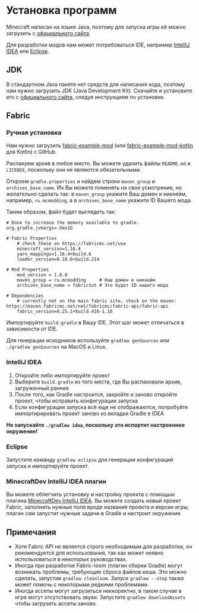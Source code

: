 # Установка программ
Minecraft написан на языке Java, поэтому для запуска игры её можно загрузить с [официального сайта](https://java.com/ru/download/). 

Для разработки модов нам может потребоваться IDE, например [IntelliJ IDEA](https://www.jetbrains.com/ru-ru/idea/download/#section=windows) или [Eclipse](https://www.eclipse.org/downloads/).

## JDK 
В стандартном Java пакете нет средств для написания кода, поэтому нам нужно загрузить JDK (Java Development Kit). Скачайте и установите его с [официального сайта](http://www.oracle.com/technetwork/java/javase/downloads/jdk8-downloads-2133151.html), следуя инструкциям по установке.

## Fabric

### Ручная установка
Нам нужно загрузить [fabric-example-mod](https://github.com/FabricMC/fabric-example-mod/) (или [fabric-example-mod-kotlin](https://github.com/natanfudge/fabric-example-mod-kotlin) для Kotlin) с GitHub.

Распакуем архив в любое место. Вы можете удалить файлы `README.md` и `LICENSE`, поскольку они не являются обязательными. 

Откроем `gradle.properties` и найдем строки `maven_group` и `archives_base_name`. Их Вы можете поменять на свое усмотрение, но желательно сделать так:
в `maven_group` укажите Ваш домен и никнейм,  например, `ru.mcmodding`, а в `archives_base_name` укажите ID Вашего мода.

Таким образом, файл будет выглядеть так:
```properties
# Done to increase the memory available to gradle.
org.gradle.jvmargs=-Xmx1G

# Fabric Properties
	# check these on https://fabricmc.net/use
	minecraft_version=1.16.4
	yarn_mappings=1.16.4+build.6
	loader_version=0.10.6+build.214

# Mod Properties
	mod_version = 1.0.0
	maven_group = ru.mcmodding     # Наш домен и никнейм
	archives_base_name = fabrictut # Это будет ID нашего мода

# Dependencies
	# currently not on the main fabric site, check on the maven: https://maven.fabricmc.net/net/fabricmc/fabric-api/fabric-api
	fabric_version=0.25.1+build.416-1.16

```

Импортируйте `build.gradle` в Вашу IDE. Этот шаг может отличаться в зависимости от IDE.

Для генерации исходников используйте `gradlew genSources` или `./gradlew genSources` на MacOS и Linux.

### IntelliJ IDEA
1. Откройте либо импортируйте проект
2. Выберите `build.gradle` из того места, где Вы распаковали архив, загруженный раннее
3. После того, как Gradle настроится, закройте и заново откройте проект, чтобы исправить конфигурации запуска 
4. Если конфигурации запуска всё еще не отображаются, попробуйте импортирировать проект заново из вкладки Gradle в IDEA

**Не запускайте `./gradlew idea`, поскольку это испортит настроенное окружение!**

### Eclipse
Запустите команду `gradlew eclipse` для генерации конфигураций запуска и импортируйте проект.

### MinecraftDev IntelliJ IDEA плагин
Вы можете облегчить установку и настройку проекта с помощью плагина [MinecraftDev IntelliJ IDEA](https://plugins.jetbrains.com/plugin/8327). 
Вы можете создать новый проект Fabric, заполнить нужные поля вроде названия проекта и версии игры, плагин сам запустит нужные задачи в Gradle и настроит окружение.

## Примечания
* Хотя Fabric API не является строго необходимым для разработки, он рекомендуется для использования, так как может неявно использоваться в некоторых руководствах.
*   Иногда при разработке Fabric-loom (плагин сборки Gradle) могут возникать проблемы, требующие сброса файлов кеша. Это можно сделать, запустив `gradlew cleanloom`.
Запуск `gradlew --stop` также может помочь с некоторыми редкими проблемами.
* Иногда ассеты могут загрузиться неккоректно, в таком случае в игре могут отсутствовать звуки. Запустите `gradlew downloadAssets` чтобы загрузить ассеты заново. 
